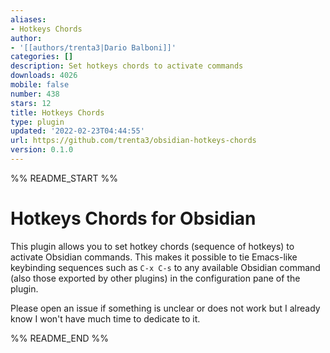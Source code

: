 ```yaml
---
aliases:
- Hotkeys Chords
author:
- '[[authors/trenta3|Dario Balboni]]'
categories: []
description: Set hotkeys chords to activate commands
downloads: 4026
mobile: false
number: 438
stars: 12
title: Hotkeys Chords
type: plugin
updated: '2022-02-23T04:44:55'
url: https://github.com/trenta3/obsidian-hotkeys-chords
version: 0.1.0
---
```


%% README_START %%

# Hotkeys Chords for Obsidian
This plugin allows you to set hotkey chords (sequence of hotkeys) to activate Obsidian commands.
This makes it possible to tie Emacs-like keybinding sequences such as `C-x C-s` to any available Obsidian command (also those exported by other plugins) in the configuration pane of the plugin.

Please open an issue if something is unclear or does not work but I already know I won't have much time to dedicate to it.


%% README_END %%